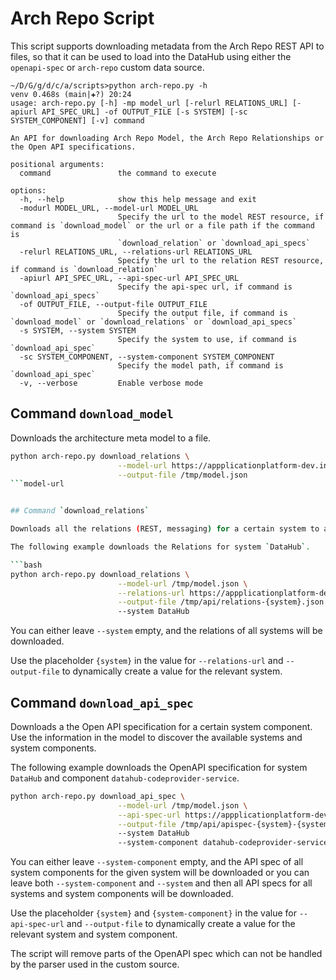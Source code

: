 # Arch Repo Script

This script supports downloading metadata from the Arch Repo REST API to files, so that it can be used to load into the DataHub using either the `openapi-spec` or `arch-repo` custom data source.

```path
~/D/G/g/d/c/a/scripts>python arch-repo.py -h                                                                                    venv 0.468s (main|✚?) 20:24
usage: arch-repo.py [-h] -mp model_url [-relurl RELATIONS_URL] [-apiurl API_SPEC_URL] -of OUTPUT_FILE [-s SYSTEM] [-sc SYSTEM_COMPONENT] [-v] command

An API for downloading Arch Repo Model, the Arch Repo Relationships or the Open API specifications.

positional arguments:
  command               the command to execute

options:
  -h, --help            show this help message and exit
  -modurl MODEL_URL, --model-url MODEL_URL
                        Specify the url to the model REST resource, if command is `download_model` or the url or a file path if the command is
                        `download_relation` or `download_api_specs`
  -relurl RELATIONS_URL, --relations-url RELATIONS_URL
                        Specify the url to the relation REST resource, if command is `download_relation`
  -apiurl API_SPEC_URL, --api-spec-url API_SPEC_URL
                        Specify the api-spec url, if command is `download_api_specs`
  -of OUTPUT_FILE, --output-file OUTPUT_FILE
                        Specify the output file, if command is `download_model` or `download_relations` or `download_api_specs`
  -s SYSTEM, --system SYSTEM
                        Specify the system to use, if command is `download_api_spec`
  -sc SYSTEM_COMPONENT, --system-component SYSTEM_COMPONENT
                        Specify the model path, if command is `download_api_spec`
  -v, --verbose         Enable verbose mode
```

## Command `download_model`

Downloads the architecture meta model to a file. 

```bash
python arch-repo.py download_relations \
						--model-url https://appplicationplatform-dev.ingress.nivel.bazg.admin.ch/applicationplatform-archrepo-service/api/model \
						--output-file /tmp/model.json 
```model-url


## Command `download_relations`

Downloads all the relations (REST, messaging) for a certain system to a file. Use the information in the model to discover the available systems. 

The following example downloads the Relations for system `DataHub`.

```bash
python arch-repo.py download_relations \
						--model-url /tmp/model.json \
						--relations-url https://appplicationplatform-dev.ingress.nivel.bazg.admin.ch/applicationplatform-archrepo-service/api/model/{system}/relations \
						--output-file /tmp/api/relations-{system}.json 
						--system DataHub
```

You can either leave `--system` empty, and the relations of all systems will be downloaded.

Use the placeholder `{system}` in the value for `--relations-url` and `--output-file` to dynamically create a value for the relevant system.

## Command `download_api_spec`

Downloads a the Open API specification for a certain system component. Use the information in the model to discover the available systems and system components. 

The following example downloads the OpenAPI specification for system `DataHub` and component `datahub-codeprovider-service`. 

```bash
python arch-repo.py download_api_spec \
						--model-url /tmp/model.json \
						--api-spec-url https://appplicationplatform-dev.ingress.nivel.bazg.admin.ch/applicationplatform-archrepo-service/api/openapi/{system}/{system-component} \
						--output-file /tmp/api/apispec-{system}-{system-component}.json 
						--system DataHub
						--system-component datahub-codeprovider-service
```

You can either leave `--system-component` empty, and the API spec of all system components for the given system will be downloaded or you can leave both `--system-component` and `--system` and then all API specs for all systems and system components will be downloaded.

Use the placeholder `{system}` and `{system-component}` in the value for `--api-spec-url` and `--output-file` to dynamically create a value for the relevant system and system component.

The script will remove parts of the OpenAPI spec which can not be handled by the parser used in the custom source.